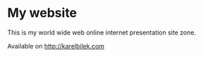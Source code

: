 My website
====

This is my world wide web online internet presentation site zone.

Available on http://karelbilek.com
